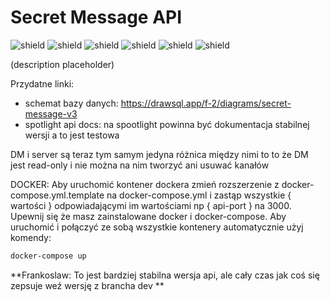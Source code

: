 # Secret Message API
![shield](https://img.shields.io/github/repo-size/Secret-Message/server-api) ![shield](https://img.shields.io/github/v/release/Secret-Message/server-api?color=red&label=Latest%20version%3A) ![shield](https://img.shields.io/github/commits-since/Secret-Message/server-api/latest) ![shield](https://img.shields.io/maintenance/yes/2021) ![shield](https://img.shields.io/badge/License-CC%20BY--NC--ND%204.0-important) ![shield](https://img.shields.io/badge/Supported%20platforms%3A%20-Windows%20%7C%20MacOS%20%7C%20Linux%20%7C%20Ubuntu-informational)
</br>

(description placeholder)

Przydatne linki:
- schemat bazy danych: https://drawsql.app/f-2/diagrams/secret-message-v3
- spotlight api docs: na spootlight powinna być dokumentacja stabilnej wersji a to jest testowa 

DM i server są teraz tym samym jedyna różnica między nimi to to że DM jest read-only i nie można na nim tworzyć ani usuwać kanałów

DOCKER:
Aby uruchomić kontener dockera zmień rozszerzenie z docker-compose.yml.template na docker-compose.yml i zastąp wszystkie { wartości } odpowiadającymi im wartościami np { api-port } na 3000. Upewnij się że masz zainstalowane docker i docker-compose. Aby uruchomić i połączyć ze sobą wszystkie kontenery automatycznie użyj komendy:
```bash
docker-compose up
```

**Frankoslaw: To jest bardziej stabilna wersja api, ale cały czas jak coś się zepsuje weź wersję z brancha dev **